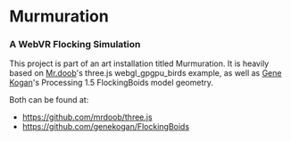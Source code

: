 # Murmuration
### A WebVR Flocking Simulation

This project is part of an art installation titled Murmuration. 
It is heavily based on [Mr.doob](http://mrdoob.com/)'s three.js webgl_gpgpu_birds example, as well as [Gene Kogan](http://genekogan.com/)'s Processing 1.5 FlockingBoids model geometry.

Both can be found at:
* https://github.com/mrdoob/three.js
 * https://github.com/genekogan/FlockingBoids